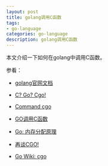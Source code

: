 ```yaml
---
layout: post
title: golang调用C函数
tags:
- go-language
categories: go-language
description: golang调用C函数
---
```



本文介绍一下如何在golang中调用C函数。

参看：

- [golang官网文档](https://golang.google.cn/doc/)

- [C? Go? Cgo!](https://golang.google.cn/blog/cgo)

- [Command cgo](https://golang.google.cn/cmd/cgo/)

- [GO调用C函数](https://www.jianshu.com/p/cefe18dabdc1)

- [Go: 内存分配原理](https://www.cnblogs.com/jiujuan/p/13922551.html)

- [再谈CGO!](https://blog.csdn.net/webxscan/article/details/78737086)

- [Go Wiki: cgo](https://go.dev/wiki/cgo)

<!-- more -->









<br />
<br />
<br />

